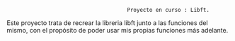                                           Proyecto en curso : Libft.
Este proyecto trata de recrear la libreria libft junto a las funciones del mismo, con el propósito de poder usar mis propias funciones más adelante.
